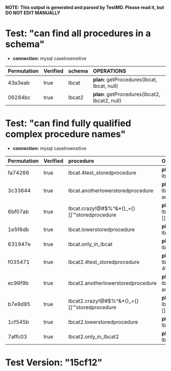 **NOTE: This output is generated and parsed by TestMD. Please read it, but DO NOT EDIT MANUALLY**

# Test: "can find all procedures in a schema" #

- **connection:** mysql caseInsensitive

| Permutation | Verified | schema | OPERATIONS
| :---------- | :------- | :----- | :------
| 43a3eab     | true     | lbcat  | **plan**: getProcedures(lbcat, lbcat, null)
| 06284bc     | true     | lbcat2 | **plan**: getProcedures(lbcat2, lbcat2, null)

# Test: "can find fully qualified complex procedure names" #

- **connection:** mysql caseInsensitive

| Permutation | Verified | procedure                                      | OPERATIONS
| :---------- | :------- | :--------------------------------------------- | :------
| fa74266     | true     | lbcat.4test_storedprocedure                    | **plan**: getProcedures(lbcat, lbcat, 4test\_storedprocedure)
| 3c33644     | true     | lbcat.anotherlowerstoredprocedure              | **plan**: getProcedures(lbcat, lbcat, anotherlowerstoredprocedure)
| 6bf07ab     | true     | lbcat.crazy!@#\$%^&*()_+{}[]'"storedprocedure  | **plan**: getProcedures(lbcat, lbcat, crazy!@#\\$\%^&*()\_+{}[]'"storedprocedure)
| 1e5f6db     | true     | lbcat.lowerstoredprocedure                     | **plan**: getProcedures(lbcat, lbcat, lowerstoredprocedure)
| 631947e     | true     | lbcat.only_in_lbcat                            | **plan**: getProcedures(lbcat, lbcat, only\_in\_lbcat)
| f035471     | true     | lbcat2.4test_storedprocedure                   | **plan**: getProcedures(lbcat2, lbcat2, 4test\_storedprocedure)
| ec99f9b     | true     | lbcat2.anotherlowerstoredprocedure             | **plan**: getProcedures(lbcat2, lbcat2, anotherlowerstoredprocedure)
| b7e9d85     | true     | lbcat2.crazy!@#\$%^&*()_+{}[]'"storedprocedure | **plan**: getProcedures(lbcat2, lbcat2, crazy!@#\\$\%^&*()\_+{}[]'"storedprocedure)
| 1cf545b     | true     | lbcat2.lowerstoredprocedure                    | **plan**: getProcedures(lbcat2, lbcat2, lowerstoredprocedure)
| 7affc03     | true     | lbcat2.only_in_lbcat2                          | **plan**: getProcedures(lbcat2, lbcat2, only\_in\_lbcat2)

# Test Version: "15cf12" #